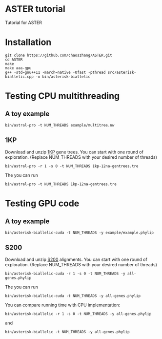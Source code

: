 # ASTER tutorial
Tutorial for ASTER

# Installation
```
git clone https://github.com/chaoszhang/ASTER.git
cd ASTER
make
make aaa-gpu
g++ -std=gnu++11 -march=native -Ofast -pthread src/asterisk-biallelic.cpp -o bin/asterisk-biallelic
```

# Testing CPU multithreading
## A toy example
```
bin/astral-pro -t NUM_THREADS example/multitree.nw
```
## 1KP
Download and unzip [1KP](https://github.com/chaoszhang/ASTER-tutorial/raw/main/1kp-12na-gentrees.tre.gz) gene trees.
You can start with one round of exploration. (Replace NUM_THREADS with your desired number of threads)
```
bin/astral-pro -r 1 -s 0 -t NUM_THREADS 1kp-12na-gentrees.tre
```
The you can run
```
bin/astral-pro -t NUM_THREADS 1kp-12na-gentrees.tre
```

# Testing GPU code
## A toy example
```
bin/asterisk-biallelic-cuda -t NUM_THREADS -y example/example.phylip
```
## S200
Download and unzip [S200](https://github.com/chaoszhang/ASTER-tutorial/raw/main/all-genes.phylip.gz) alignments.
You can start with one round of exploration. (Replace NUM_THREADS with your desired number of threads)
```
bin/asterisk-biallelic-cuda -r 1 -s 0 -t NUM_THREADS -y all-genes.phylip
```
The you can run
```
bin/asterisk-biallelic-cuda -t NUM_THREADS -y all-genes.phylip
```
You can compare running time with CPU implementation:
```
bin/asterisk-biallelic -r 1 -s 0 -t NUM_THREADS -y all-genes.phylip
```
and
```
bin/asterisk-biallelic -t NUM_THREADS -y all-genes.phylip
```

